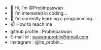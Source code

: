- 👋 Hi, I’m @Probinpaswan
- 👀 I’m interested in coding...
- 🌱 I’m currently learning c programming...
- 📫 How to reach me 
-    github profile : Probinpaswan
-    E-mail id : paswqnprobin@gmail.com
-    instagram : @its_probin...

<!---
Probinpaswan/Probinpaswan is a ✨ special ✨ repository because its `README.md` (this file) appears on your GitHub profile.
You can click the Preview link to take a look at your changes.
--->
